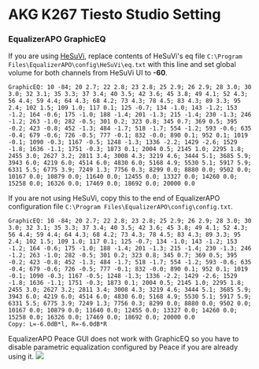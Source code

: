 # AKG K267 Tiesto Studio Setting
### EqualizerAPO GraphicEQ
If you are using [HeSuVi](https://sourceforge.net/projects/hesuvi/), replace contents of HeSuVi's eq file `C:\Program Files\EqualizerAPO\config\HeSuVi\eq.txt` with this line and set global volume for both channels from HeSuVi UI to **-60**.
```
GraphicEQ: 10 -84; 20 2.7; 22 2.8; 23 2.8; 25 2.9; 26 2.9; 28 3.0; 30 3.0; 32 3.1; 35 3.3; 37 3.4; 40 3.5; 42 3.6; 45 3.8; 49 4.1; 52 4.3; 56 4.4; 59 4.4; 64 4.3; 68 4.2; 73 4.3; 78 4.5; 83 4.3; 89 3.3; 95 2.4; 102 1.5; 109 1.0; 117 0.1; 125 -0.7; 134 -1.0; 143 -1.2; 153 -1.2; 164 -0.6; 175 -1.0; 188 -1.4; 201 -1.3; 215 -1.4; 230 -1.3; 246 -1.2; 263 -1.0; 282 -0.5; 301 0.2; 323 0.8; 345 0.7; 369 0.5; 395 -0.2; 423 -0.8; 452 -1.3; 484 -1.7; 518 -1.7; 554 -1.2; 593 -0.6; 635 -0.4; 679 -0.6; 726 -0.5; 777 -0.1; 832 -0.0; 890 0.1; 952 0.1; 1019 -0.1; 1090 -0.3; 1167 -0.5; 1248 -1.3; 1336 -2.2; 1429 -2.6; 1529 -1.8; 1636 -1.1; 1751 -0.3; 1873 0.1; 2004 0.5; 2145 1.0; 2295 1.8; 2455 3.0; 2627 3.2; 2811 3.4; 3008 4.3; 3219 4.6; 3444 5.1; 3685 5.9; 3943 6.0; 4219 6.0; 4514 6.0; 4830 6.0; 5168 4.9; 5530 5.1; 5917 5.9; 6331 5.5; 6775 3.9; 7249 1.3; 7756 0.3; 8299 0.0; 8880 0.0; 9502 0.0; 10167 0.0; 10879 0.0; 11640 0.0; 12455 0.0; 13327 0.0; 14260 0.0; 15258 0.0; 16326 0.0; 17469 0.0; 18692 0.0; 20000 0.0
```
If you are not using HeSuVi, copy this to the end of EqualizerAPO configuration file `C:\Program Files\EqualizerAPO\config\config.txt`.
```
GraphicEQ: 10 -84; 20 2.7; 22 2.8; 23 2.8; 25 2.9; 26 2.9; 28 3.0; 30 3.0; 32 3.1; 35 3.3; 37 3.4; 40 3.5; 42 3.6; 45 3.8; 49 4.1; 52 4.3; 56 4.4; 59 4.4; 64 4.3; 68 4.2; 73 4.3; 78 4.5; 83 4.3; 89 3.3; 95 2.4; 102 1.5; 109 1.0; 117 0.1; 125 -0.7; 134 -1.0; 143 -1.2; 153 -1.2; 164 -0.6; 175 -1.0; 188 -1.4; 201 -1.3; 215 -1.4; 230 -1.3; 246 -1.2; 263 -1.0; 282 -0.5; 301 0.2; 323 0.8; 345 0.7; 369 0.5; 395 -0.2; 423 -0.8; 452 -1.3; 484 -1.7; 518 -1.7; 554 -1.2; 593 -0.6; 635 -0.4; 679 -0.6; 726 -0.5; 777 -0.1; 832 -0.0; 890 0.1; 952 0.1; 1019 -0.1; 1090 -0.3; 1167 -0.5; 1248 -1.3; 1336 -2.2; 1429 -2.6; 1529 -1.8; 1636 -1.1; 1751 -0.3; 1873 0.1; 2004 0.5; 2145 1.0; 2295 1.8; 2455 3.0; 2627 3.2; 2811 3.4; 3008 4.3; 3219 4.6; 3444 5.1; 3685 5.9; 3943 6.0; 4219 6.0; 4514 6.0; 4830 6.0; 5168 4.9; 5530 5.1; 5917 5.9; 6331 5.5; 6775 3.9; 7249 1.3; 7756 0.3; 8299 0.0; 8880 0.0; 9502 0.0; 10167 0.0; 10879 0.0; 11640 0.0; 12455 0.0; 13327 0.0; 14260 0.0; 15258 0.0; 16326 0.0; 17469 0.0; 18692 0.0; 20000 0.0
Copy: L=-6.0dB*l, R=-6.0dB*R
```
EqualizerAPO Peace GUI does not work with GraphicEQ so you have to disable parametric equalization configured by Peace if you are already using it.
![](https://raw.githubusercontent.com/jaakkopasanen/AutoEq/master/results/Innerfidelity%202017/innerfidelity/onear/AKG%20K267%20Tiesto%20Studio%20Setting/AKG%20K267%20Tiesto%20Studio%20Setting.png)
